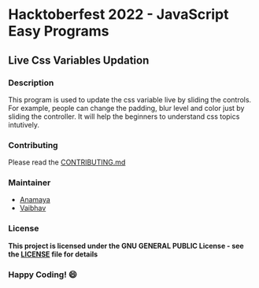 # Hacktoberfest 2022 - JavaScript Easy Programs

## Live Css Variables Updation

### Description
This program is used to update the css variable live by sliding the controls. For example, people can change the padding, blur level and color just by sliding the controller. It will help the beginners to understand css topics intutively.


### Contributing
Please read the [CONTRIBUTING.md](../../CONTRIBUTING.md)

### Maintainer
- [Anamaya](https://www.linkedin.com/in/anamaya1729/)
- [Vaibhav](https://https://www.linkedin.com/in/vaibhava17/)

### License
**This project is licensed under the GNU GENERAL PUBLIC License - see the [LICENSE](../LICENSE) file for details**

### Happy Coding! :smile: